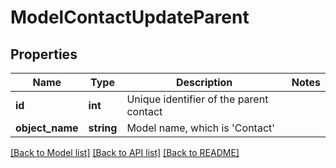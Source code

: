 # ModelContactUpdateParent

## Properties
Name | Type | Description | Notes
------------ | ------------- | ------------- | -------------
**id** | **int** | Unique identifier of the parent contact | 
**object_name** | **string** | Model name, which is &#x27;Contact&#x27; | 

[[Back to Model list]](../../README.md#documentation-for-models) [[Back to API list]](../../README.md#documentation-for-api-endpoints) [[Back to README]](../../README.md)


